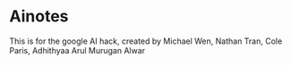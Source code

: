 # Ainotes
This is for the google AI hack, created by Michael Wen, Nathan Tran, Cole Paris, Adhithyaa Arul Murugan Alwar
